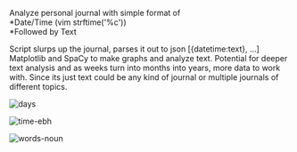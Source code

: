 Analyze personal journal with simple format of <br>
*Date/Time (vim strftime('%c')) <br>
*Followed by Text<br>

Script slurps up the journal, parses it out to json [{datetime:text}, ...] Matplotlib and SpaCy to make graphs and analyze text. Potential for deeper text analysis and as weeks turn into months 
into years, more data to work with. Since its just text could be any kind of journal or multiple journals of different topics.

![days](https://github.com/briggsreschke/vim-journal/assets/16325768/d069cb8e-e8e6-4cdb-9c2e-57bae14aef39)

![time-ebh](https://github.com/briggsreschke/vim-journal/assets/16325768/4c908734-d8af-448e-8f8f-d91a3a113691)

![words-noun](https://github.com/briggsreschke/vim-journal/assets/16325768/cb9d76e8-ff8e-4a26-8526-df181d4c3cd7)






